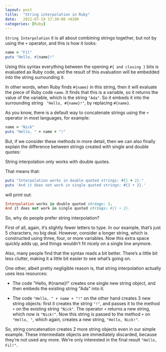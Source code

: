 ```yaml
---
layout: post
title:  "String interpolation in Ruby"
date:   2021-07-19 17:30:00 +0200
categories: [Ruby]
---
```


  `String Interpolation` it is all about combining strings together, but not by using the `+` operator, and this is 
how it looks:

```ruby
name = "Fil"
puts "Hello, #{name}!"
```

Using this syntax everything between the opening `#{ and closing }` bits is evaluated as Ruby code, and the result of this evaluation will be embedded into the string surrounding it.

In other words, when Ruby finds `#{name}` in this string, then it will evaluate the piece of Ruby code `name`. It finds that this is a variable, so it returns the value of the variable, which is the string `"Ada"`. So it embeds it into the surrounding string ` "Hello, #{name}!"`, by replacing `#{name}`.

As you know, there is a default way to concatenate strings using the `+` operator in most languages, for example:

```ruby
name = "Nick"
puts "Hello, " + name + "!"
```

But, if we consider these methods in more detail, then we can also finally explain the difference between strings created with single and double quotes:

String interpolation only works with double quotes.

That means that:

```ruby
puts "Interpolation works in double quoted strings: #{1 + 2}."
puts 'And it does not work in single quoted strings: #{1 + 2}.'
```

will print out:

```ruby
Interpolation works in double quoted strings: 3.
And it does not work in single quoted strings: #{1 + 2}.
```

So, why do people prefer string interpolation?

First of all, again, it’s slightly fewer letters to type. In our example, that’s just 5 characters, no big deal. However, consider a longer string, which is constructed using three, four, or more variables. Now this extra space quickly adds up, and things wouldn’t fit nicely on a single line anymore.

Also, many people find that the syntax reads a bit better. There’s a little bit less clutter, making it a little bit easier to see what’s going on.

One other, albeit pretty negligible reason is, that string interpolation actually uses less resources:

 * The code "Hello, #{name}!" creates one single new string object, and then embeds the existing string "Ada" into it.

 * The code `"Hello, " + name + "!"` on the other hand creates 3 new string objects: first it creates the string `"!"`, and passes it to the method `+` on the existing string `"Nick"`. The operator `+` returns a new string, which now is `"Nick!"`. Now this string is passed to the method `+` on `"Hello, "`, which again, creates a new string, `"Hello, Nick!"`.

So, string concatenation creates 2 more string objects even in our simple example. These intermediate objects are immediately discarded, because they’re not used any more. We’re only interested in the final result `"Hello, Fil!"`.
